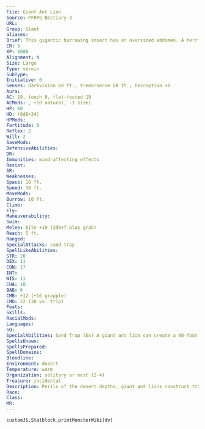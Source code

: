 ```yaml
---
File: Giant Ant Lion
Source: PFRPG Bestiary 3
URL: 
Group: Giant
aliases: 
Brief: This gigantic burrowing insect has an oversized abdomen. A terrifying set of long, hooked mandibles protrudes from its head.
CR: 5
XP: 1600
Alignment: N
Size: Large
Type: vermin
SubType: 
Initiative: 0
Senses: darkvision 60 ft., tremorsense 60 ft.; Perception +0
Aura: 
AC: 19, touch 9, flat-footed 19
ACMods: , +10 natural, -1 size)
HP: 60
HD: (8d8+24)
HPMods: 
Fortitude: 9
Reflex: 2
Will: 2
SaveMods: 
DefensiveAbilities: 
DR: 
Immunities: mind-affecting effects
Resist: 
SR: 
Weaknesses: 
Space: 10 ft.
Speed: 30 ft.
MoveMods: 
Burrow: 10 ft.
Climb: 
Fly: 
Maneuverability: 
Swim: 
Melee: bite +10 (2d8+7 plus grab)
Reach: 5 ft.
Ranged: 
SpecialAttacks: sand trap
SpellLikeAbilities: 
STR: 20
DEX: 11
CON: 17
INT: -
WIS: 11
CHA: 10
BAB: 6
CMB: +12 (+16 grapple)
CMD: 22 (30 vs. trip)
Feats: 
Skills: 
RacialMods: 
Languages: 
SQ: 
SpecialAbilities: Sand Trap (Ex) A giant ant lion can create a 60-foot-diameter, 20-foot-deep pit in any sand or soft earth surface. Creating a sand trap takes 1 hour. A DC 15 Perception check allows a creature to realize such a depression in the sand is in fact a trap. Any creature that steps into the trap slides to the center if it fails a DC 14 Reflex save-such victims take no damage, but they do fall prone. A giant ant lion can make an attack of opportunity against any creature that falls to the bottom of its sand trap. These creatures can move across sand traps at their normal speed and are immune to the trap's effects. Other creatures can navigate the trap's walls with a DC 20 Climb check.
SpellsKnown: 
SpellsPrepared: 
SpellDomains: 
Bloodline: 
Environment: desert
Temperature: warm
Organization: solitary or nest (2-4)
Treasure: incidental
Description: Perils of the desert depths, giant ant lions construct traps from the shifting sands. These beasts lurk at the base of these pits, half buried and patiently awaiting unwary prey.
Race: 
Class: 
MR: 
---
```

```dataviewjs
customJS.Statblock.printMonsterWiki(dv)
```
